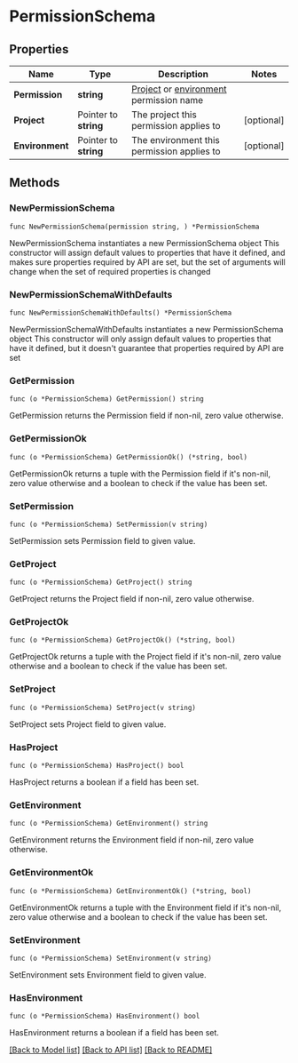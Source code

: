 # PermissionSchema

## Properties

Name | Type | Description | Notes
------------ | ------------- | ------------- | -------------
**Permission** | **string** | [Project](https://docs.getunleash.io/reference/rbac#project-permissions) or [environment](https://docs.getunleash.io/reference/rbac#environment-permissions) permission name | 
**Project** | Pointer to **string** | The project this permission applies to | [optional] 
**Environment** | Pointer to **string** | The environment this permission applies to | [optional] 

## Methods

### NewPermissionSchema

`func NewPermissionSchema(permission string, ) *PermissionSchema`

NewPermissionSchema instantiates a new PermissionSchema object
This constructor will assign default values to properties that have it defined,
and makes sure properties required by API are set, but the set of arguments
will change when the set of required properties is changed

### NewPermissionSchemaWithDefaults

`func NewPermissionSchemaWithDefaults() *PermissionSchema`

NewPermissionSchemaWithDefaults instantiates a new PermissionSchema object
This constructor will only assign default values to properties that have it defined,
but it doesn't guarantee that properties required by API are set

### GetPermission

`func (o *PermissionSchema) GetPermission() string`

GetPermission returns the Permission field if non-nil, zero value otherwise.

### GetPermissionOk

`func (o *PermissionSchema) GetPermissionOk() (*string, bool)`

GetPermissionOk returns a tuple with the Permission field if it's non-nil, zero value otherwise
and a boolean to check if the value has been set.

### SetPermission

`func (o *PermissionSchema) SetPermission(v string)`

SetPermission sets Permission field to given value.


### GetProject

`func (o *PermissionSchema) GetProject() string`

GetProject returns the Project field if non-nil, zero value otherwise.

### GetProjectOk

`func (o *PermissionSchema) GetProjectOk() (*string, bool)`

GetProjectOk returns a tuple with the Project field if it's non-nil, zero value otherwise
and a boolean to check if the value has been set.

### SetProject

`func (o *PermissionSchema) SetProject(v string)`

SetProject sets Project field to given value.

### HasProject

`func (o *PermissionSchema) HasProject() bool`

HasProject returns a boolean if a field has been set.

### GetEnvironment

`func (o *PermissionSchema) GetEnvironment() string`

GetEnvironment returns the Environment field if non-nil, zero value otherwise.

### GetEnvironmentOk

`func (o *PermissionSchema) GetEnvironmentOk() (*string, bool)`

GetEnvironmentOk returns a tuple with the Environment field if it's non-nil, zero value otherwise
and a boolean to check if the value has been set.

### SetEnvironment

`func (o *PermissionSchema) SetEnvironment(v string)`

SetEnvironment sets Environment field to given value.

### HasEnvironment

`func (o *PermissionSchema) HasEnvironment() bool`

HasEnvironment returns a boolean if a field has been set.


[[Back to Model list]](../README.md#documentation-for-models) [[Back to API list]](../README.md#documentation-for-api-endpoints) [[Back to README]](../README.md)


